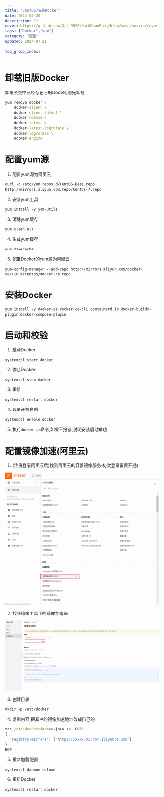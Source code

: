 ```yaml
---
title: "CentOS7安装Docker"
date: 2024-07-20
description: ""
cover: https://github.com/Gjt-9520/MarkDownBlog/blob/main/source/coverImages/Bimage-135/Bimage75.jpg?raw=true
tags: ["Docker","yum"]
category: "配置"
updated: 2024-07-21

top_group_index: 
---
```


# 卸载旧版Docker

如果系统中已经存在旧的Docker,则先卸载

```cmd
yum remove docker \
    docker-client \
    docker-client-latest \
    docker-common \
    docker-latest \
    docker-latest-logrotate \
    docker-logrotate \
    docker-engine
```

# 配置yum源

1. 配置yum源为阿里云

`curl -o /etc/yum.repos.d/CentOS-Base.repo http://mirrors.aliyun.com/repo/Centos-7.repo`

2. 安装yum工具 

`yum install -y yum-utils`

3. 清除yum缓存

`yum clean all`

4. 生成yum缓存

`yum makecache`

5. 配置Docker的yum源为阿里云

`yum-config-manager --add-repo http://mirrors.aliyun.com/docker-ce/linux/centos/docker-ce.repo`

# 安装Docker

`yum install -y docker-ce docker-ce-cli containerd.io docker-buildx-plugin docker-compose-plugin`

# 启动和校验

1. 启动Docker

`systemctl start docker`

2. 停止Docker

`systemctl stop docker`

3. 重启

`systemctl restart docker`

4. 设置开机自启

`systemctl enable docker`

5. 执行`docker ps`命令,如果不报错,说明安装启动成功

# 配置镜像加速(阿里云)

1. (注册登录阿里云后)找到阿里云的容器镜像服务(初次登录需要开通)

![阿里云镜像加速](../images/Docker阿里云镜像加速.png)

2. 找到镜像工具下的镜像加速器

![阿里云镜像加速器](../images/Docker阿里云镜像加速器.png)

3. 创建目录

`mkdir -p /etc/docker`

4. 复制内容,把其中的镜像加速地址改成自己的

```cmd
tee /etc/docker/daemon.json <<-'EOF'
{
  "registry-mirrors": ["https://xxxx.mirror.aliyuncs.com"]
}
EOF
```

5. 重新加载配置

`systemctl daemon-reload`

6. 重启Docker

`systemctl restart docker`